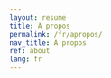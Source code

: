 ```yaml
---
layout: resume
title: À propos
permalink: /fr/apropos/
nav_title: À propos
ref: about
lang: fr
---
```

